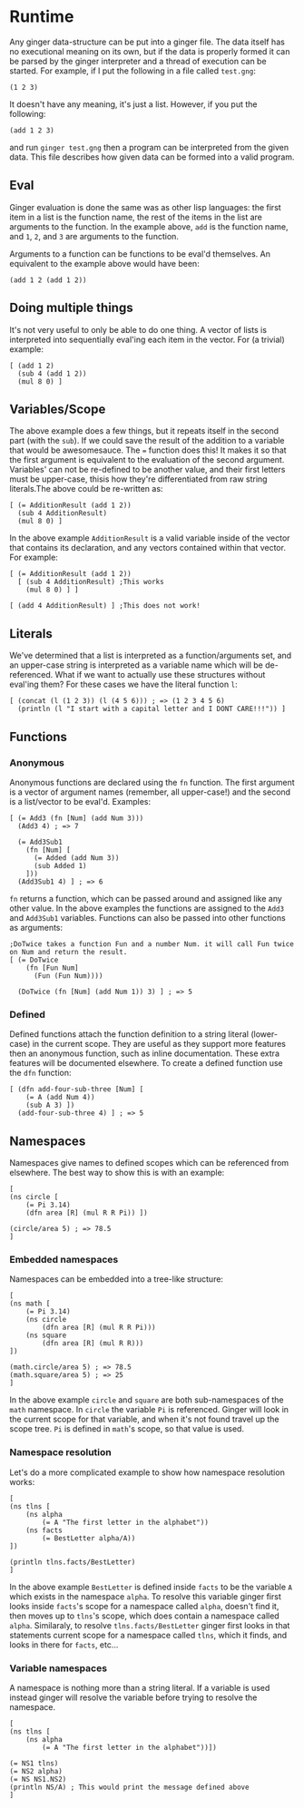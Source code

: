 # Runtime

Any ginger data-structure can be put into a ginger file. The data itself has no executional meaning on its own, but if
the data is properly formed it can be parsed by the ginger interpreter and a thread of execution can be started. For
example, if I put the following in a file called `test.gng`:
```
(1 2 3)
```

It doesn't have any meaning, it's just a list. However, if you put the following:
```
(add 1 2 3)
```

and run `ginger test.gng` then a program can be interpreted from the given data. This file describes how given data can
be formed into a valid program.

## Eval

Ginger evaluation is done the same was as other lisp languages: the first item in a list is the function name, the rest
of the items in the list are arguments to the function. In the example above, `add` is the function name, and `1`, `2`,
and `3` are arguments to the function.

Arguments to a function can be functions to be eval'd themselves. An equivalent to the example above would have been:
```
(add 1 2 (add 1 2))
```

## Doing multiple things

It's not very useful to only be able to do one thing. A vector of lists is interpreted into sequentially eval'ing each
item in the vector. For (a trivial) example:
```
[ (add 1 2)
  (sub 4 (add 1 2))
  (mul 8 0) ]
```

## Variables/Scope

The above example does a few things, but it repeats itself in the second part (with the `sub`). If we could save the
result of the addition to a variable that would be awesomesauce. The `=` function does this! It makes it so that the
first argument is equivalent to the evaluation of the second argument. Variables' can not be re-defined to be another
value, and their first letters must be upper-case, thisis how they're differentiated from raw string literals.The above
could be re-written as:
```
[ (= AdditionResult (add 1 2))
  (sub 4 AdditionResult)
  (mul 8 0) ]
```

In the above example `AdditionResult` is a valid variable inside of the vector that contains its declaration, and any
vectors contained within that vector. For example:
```
[ (= AdditionResult (add 1 2))
  [ (sub 4 AdditionResult) ;This works
    (mul 8 0) ] ]

[ (add 4 AdditionResult) ] ;This does not work!
```

## Literals

We've determined that a list is interpreted as a function/arguments set, and an upper-case string is interpreted as a
variable name which will be de-referenced. What if we want to actually use these structures without eval'ing them? For
these cases we have the literal function `l`:
```
[ (concat (l (1 2 3)) (l (4 5 6))) ; => (1 2 3 4 5 6)
  (println (l "I start with a capital letter and I DONT CARE!!!")) ]
```

## Functions

### Anonymous

Anonymous functions are declared using the `fn` function. The first argument is a vector of argument names (remember,
all upper-case!) and the second is a list/vector to be eval'd. Examples:
```
[ (= Add3 (fn [Num] (add Num 3)))
  (Add3 4) ; => 7

  (= Add3Sub1
    (fn [Num] [
      (= Added (add Num 3))
      (sub Added 1)
    ]))
  (Add3Sub1 4) ] ; => 6
```

`fn` returns a function, which can be passed around and assigned like any other value. In the above examples the
functions are assigned to the `Add3` and `Add3Sub1` variables. Functions can also be passed into other functions as
arguments:
```
;DoTwice takes a function Fun and a number Num. it will call Fun twice on Num and return the result.
[ (= DoTwice
    (fn [Fun Num]
      (Fun (Fun Num))))

  (DoTwice (fn [Num] (add Num 1)) 3) ] ; => 5
```

### Defined

Defined functions attach the function definition to a string literal (lower-case) in the current scope. They are useful
as they support more features then an anonymous function, such as inline documentation. These extra features will be
documented elsewhere. To create a defined function use the `dfn` function:
```
[ (dfn add-four-sub-three [Num] [
    (= A (add Num 4))
    (sub A 3) ])
  (add-four-sub-three 4) ] ; => 5
```

## Namespaces

Namespaces give names to defined scopes which can be referenced from elsewhere. The best way to show this is with an
example:
```
[
(ns circle [
    (= Pi 3.14)
    (dfn area [R] (mul R R Pi)) ])

(circle/area 5) ; => 78.5
]
```

### Embedded namespaces

Namespaces can be embedded into a tree-like structure:
```
[
(ns math [
    (= Pi 3.14)
    (ns circle
        (dfn area [R] (mul R R Pi)))
    (ns square
        (dfn area [R] (mul R R)))
])

(math.circle/area 5) ; => 78.5
(math.square/area 5) ; => 25
]
```

In the above example `circle` and `square` are both sub-namespaces of the `math` namespace. In `circle` the variable
`Pi` is referenced. Ginger will look in the current scope for that variable, and when it's not found travel up the scope
tree. `Pi` is defined in `math`'s scope, so that value is used.

### Namespace resolution

Let's do a more complicated example to show how namespace resolution works:
```
[
(ns tlns [
    (ns alpha
        (= A "The first letter in the alphabet"))
    (ns facts
        (= BestLetter alpha/A))
])

(println tlns.facts/BestLetter)
]
```

In the above example `BestLetter` is defined inside `facts` to be the variable `A` which exists in the namespace `alpha`.
To resolve this variable ginger first looks inside `facts`'s scope for a namespace called `alpha`, doesn't find it, then
moves up to `tlns`'s scope, which does contain a namespace called `alpha`. Similaraly, to resolve `tlns.facts/BestLetter`
ginger first looks in that statements current scope for a namespace called `tlns`, which it finds, and looks in there
for `facts`, etc...

### Variable namespaces

A namespace is nothing more than a string literal. If a variable is used instead ginger will resolve the variable before
trying to resolve the namespace.
```
[
(ns tlns [
    (ns alpha
        (= A "The first letter in the alphabet"))])

(= NS1 tlns)
(= NS2 alpha)
(= NS NS1.NS2)
(println NS/A) ; This would print the message defined above
]
```
